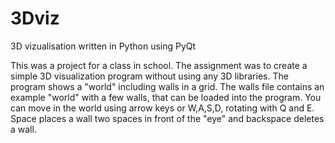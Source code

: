 3Dviz
=====

3D vizualisation written in Python using PyQt

This was a project for a class in school.
The assignment was to create a simple 3D visualization program without using any 3D libraries.
The program shows a "world" including walls in a grid.
The walls file contains an example "world" with a few walls, that can be loaded into the program.
You can move in the world using arrow keys or W,A,S,D, rotating with Q and E.
Space places a wall two spaces in front of the "eye" and backspace deletes a wall.
